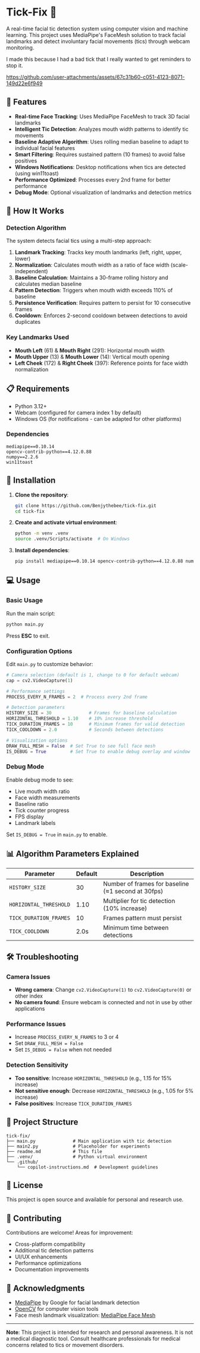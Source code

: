 # Tick-Fix 🎯

A real-time facial tic detection system using computer vision and machine learning. This project uses MediaPipe's FaceMesh solution to track facial landmarks and detect involuntary facial movements (tics) through webcam monitoring.

I made this because I had a bad tick that I really wanted to get reminders to stop it.


https://github.com/user-attachments/assets/67c31b60-c051-4123-8071-149d22e6f949


## 🌟 Features

- **Real-time Face Tracking**: Uses MediaPipe FaceMesh to track 3D facial landmarks
- **Intelligent Tic Detection**: Analyzes mouth width patterns to identify tic movements
- **Baseline Adaptive Algorithm**: Uses rolling median baseline to adapt to individual facial features
- **Smart Filtering**: Requires sustained pattern (10 frames) to avoid false positives
- **Windows Notifications**: Desktop notifications when tics are detected (using win11toast)
- **Performance Optimized**: Processes every 2nd frame for better performance
- **Debug Mode**: Optional visualization of landmarks and detection metrics

## 🔬 How It Works

### Detection Algorithm

The system detects facial tics using a multi-step approach:

1. **Landmark Tracking**: Tracks key mouth landmarks (left, right, upper, lower)
2. **Normalization**: Calculates mouth width as a ratio of face width (scale-independent)
3. **Baseline Calculation**: Maintains a 30-frame rolling history and calculates median baseline
4. **Pattern Detection**: Triggers when mouth width exceeds 110% of baseline
5. **Persistence Verification**: Requires pattern to persist for 10 consecutive frames
6. **Cooldown**: Enforces 2-second cooldown between detections to avoid duplicates

### Key Landmarks Used

- **Mouth Left** (61) & **Mouth Right** (291): Horizontal mouth width
- **Mouth Upper** (13) & **Mouth Lower** (14): Vertical mouth opening
- **Left Cheek** (172) & **Right Cheek** (397): Reference points for face width normalization

## 📋 Requirements

- Python 3.12+
- Webcam (configured for camera index 1 by default)
- Windows OS (for notifications - can be adapted for other platforms)

### Dependencies

```
mediapipe==0.10.14
opencv-contrib-python==4.12.0.88
numpy==2.2.6
win11toast
```

## 🚀 Installation

1. **Clone the repository**:
   ```bash
   git clone https://github.com/Benjythebee/tick-fix.git
   cd tick-fix
   ```

2. **Create and activate virtual environment**:
   ```bash
   python -m venv .venv
   source .venv/Scripts/activate  # On Windows
   ```

3. **Install dependencies**:
   ```bash
   pip install mediapipe==0.10.14 opencv-contrib-python==4.12.0.88 numpy==2.2.6 win11toast
   ```

## 💻 Usage

### Basic Usage

Run the main script:
```bash
python main.py
```

Press **ESC** to exit.

### Configuration Options

Edit `main.py` to customize behavior:

```python
# Camera selection (default is 1, change to 0 for default webcam)
cap = cv2.VideoCapture(1)

# Performance settings
PROCESS_EVERY_N_FRAMES = 2  # Process every 2nd frame

# Detection parameters
HISTORY_SIZE = 30              # Frames for baseline calculation
HORIZONTAL_THRESHOLD = 1.10    # 10% increase threshold
TICK_DURATION_FRAMES = 10      # Minimum frames for valid detection
TICK_COOLDOWN = 2.0            # Seconds between detections

# Visualization options
DRAW_FULL_MESH = False  # Set True to see full face mesh
IS_DEBUG = True         # Set True to enable debug overlay and window
```

### Debug Mode

Enable debug mode to see:
- Live mouth width ratio
- Face width measurements
- Baseline ratio
- Tick counter progress
- FPS display
- Landmark labels

Set `IS_DEBUG = True` in `main.py` to enable.


## 📊 Algorithm Parameters Explained

| Parameter | Default | Description |
|-----------|---------|-------------|
| `HISTORY_SIZE` | 30 | Number of frames for baseline (≈1 second at 30fps) |
| `HORIZONTAL_THRESHOLD` | 1.10 | Multiplier for tic detection (10% increase) |
| `TICK_DURATION_FRAMES` | 10 | Frames pattern must persist |
| `TICK_COOLDOWN` | 2.0s | Minimum time between detections |

## 🛠️ Troubleshooting

### Camera Issues
- **Wrong camera**: Change `cv2.VideoCapture(1)` to `cv2.VideoCapture(0)` or other index
- **No camera found**: Ensure webcam is connected and not in use by other applications

### Performance Issues
- Increase `PROCESS_EVERY_N_FRAMES` to 3 or 4
- Set `DRAW_FULL_MESH = False`
- Set `IS_DEBUG = False` when not needed

### Detection Sensitivity
- **Too sensitive**: Increase `HORIZONTAL_THRESHOLD` (e.g., 1.15 for 15% increase)
- **Not sensitive enough**: Decrease `HORIZONTAL_THRESHOLD` (e.g., 1.05 for 5% increase)
- **False positives**: Increase `TICK_DURATION_FRAMES`

## 📝 Project Structure

```
tick-fix/
├── main.py              # Main application with tic detection
├── main2.py             # Placeholder for experiments
├── readme.md            # This file
├── .venv/               # Python virtual environment
└── .github/
    └── copilot-instructions.md  # Development guidelines
```

## 📄 License

This project is open source and available for personal and research use.

## 🤝 Contributing

Contributions are welcome! Areas for improvement:
- Cross-platform compatibility
- Additional tic detection patterns
- UI/UX enhancements
- Performance optimizations
- Documentation improvements

## 🙏 Acknowledgments

- [MediaPipe](https://google.github.io/mediapipe/) by Google for facial landmark detection
- [OpenCV](https://opencv.org/) for computer vision tools
- Face mesh landmark visualization: [MediaPipe Face Mesh](https://github.com/google/mediapipe/blob/master/mediapipe/modules/face_geometry/data/canonical_face_model_uv_visualization.png)

---

**Note**: This project is intended for research and personal awareness. It is not a medical diagnostic tool. Consult healthcare professionals for medical concerns related to tics or movement disorders.

